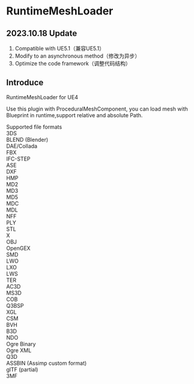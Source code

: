 # RuntimeMeshLoader
## 2023.10.18 Update
1. Compatible with UE5.1（兼容UE5.1）
2. Modify to an asynchronous method（修改为异步）
3. Optimize the code framework（调整代码结构）
## Introduce
RuntimeMeshLoader for UE4  
  
Use this plugin with ProceduralMeshComponent, you can load mesh with Blueprint in runtime,support relative and absolute Path.  

Supported file formats  
3DS  
BLEND (Blender)  
DAE/Collada  
FBX  
IFC-STEP  
ASE  
DXF  
HMP  
MD2  
MD3  
MD5  
MDC  
MDL  
NFF  
PLY  
STL  
X  
OBJ  
OpenGEX  
SMD  
LWO  
LXO  
LWS  
TER  
AC3D  
MS3D  
COB  
Q3BSP  
XGL  
CSM  
BVH  
B3D  
NDO  
Ogre Binary  
Ogre XML  
Q3D  
ASSBIN (Assimp custom format)  
glTF (partial)  
3MF  
